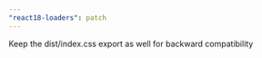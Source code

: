 ```yaml
---
"react18-loaders": patch
---
```


Keep the dist/index.css export as well for backward compatibility
